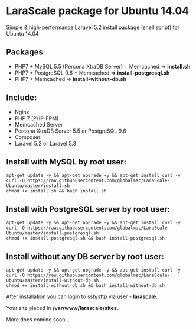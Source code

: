 # LaraScale package for Ubuntu 14.04
Simple & high-performance Laravel 5.2 install package (shell script) for Ubuntu 14.04

## Packages

* PHP7 + MySQL 5.5 (Percona XtraDB Server) + Memcached => **install.sh**
* PHP7 + PostgreSQL 9.6 + Memcached => **install-postgresql.sh**
* PHP7 + Memcached => **install-without-db.sh**

## Include:

*   Nginx
*   PHP 7 (PHP-FPM)
*   Memcached Server
*   Percona XtraDB Server 5.5 or PostgreSQL 9.6
*   Composer
*   Laravel 5.2 or Laravel 5.3

## Install with MySQL by root user:

```
apt-get update -y && apt-get upgrade -y && apt-get install curl -y
curl -O https://raw.githubusercontent.com/globalmac/LaraScale-Ubuntu/master/install.sh
chmod +x install.sh && bash install.sh

```
## Install with PostgreSQL server by root user:

```
apt-get update -y && apt-get upgrade -y && apt-get install curl -y
curl -O https://raw.githubusercontent.com/globalmac/LaraScale-Ubuntu/master/install-postgresql.sh
chmod +x install-postgresql.sh && bash install-postgresql.sh

```

## Install without any DB server by root user:

```
apt-get update -y && apt-get upgrade -y && apt-get install curl -y
curl -O https://raw.githubusercontent.com/globalmac/LaraScale-Ubuntu/master/install-without-db.sh
chmod +x install-without-db.sh && bash install-without-db.sh

```

After installation you can login to ssh/sftp via user - **larascale**.

Your site placed in **/var/www/larascale/sites**.

More docs coming soon...
